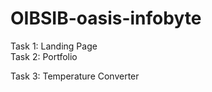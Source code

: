 # OIBSIB-oasis-infobyte
 Task 1: Landing Page  
 Task 2: Portfolio
 
 Task 3: Temperature Converter
